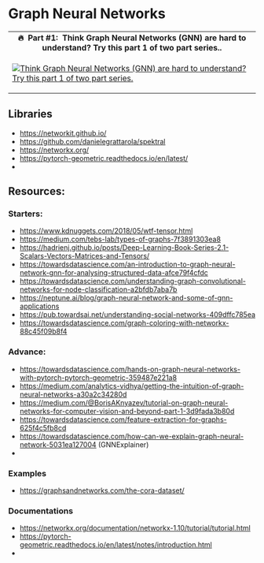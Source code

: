 # Graph Neural Networks #


<table class="table table-striped table-bordered table-vcenter">
    <tr>
        <td align="center"><b>🔥&nbsp; Part #1:&nbsp; Think Graph Neural Networks (GNN) are hard to understand? Try this part 1 of two part series..</b></td>
    </tr>
    <tr>
        <td>
            <div>
                
[![Think Graph Neural Networks (GNN) are hard to understand? Try this part 1 of two part series.](https://img.youtube.com/vi/YdGN-J322y4/0.jpg)](https://www.youtube.com/watch?v=YdGN-J322y4)

  </tr>
</table>



## Libraries ###
- https://networkit.github.io/
- https://github.com/danielegrattarola/spektral
- https://networkx.org/
- https://pytorch-geometric.readthedocs.io/en/latest/
- 



## Resources: ##

### Starters: ###
- https://www.kdnuggets.com/2018/05/wtf-tensor.html
- https://medium.com/tebs-lab/types-of-graphs-7f3891303ea8
- https://hadrienj.github.io/posts/Deep-Learning-Book-Series-2.1-Scalars-Vectors-Matrices-and-Tensors/
- https://towardsdatascience.com/an-introduction-to-graph-neural-network-gnn-for-analysing-structured-data-afce79f4cfdc
- https://towardsdatascience.com/understanding-graph-convolutional-networks-for-node-classification-a2bfdb7aba7b
- https://neptune.ai/blog/graph-neural-network-and-some-of-gnn-applications
- https://pub.towardsai.net/understanding-social-networks-409dffc785ea
- https://towardsdatascience.com/graph-coloring-with-networkx-88c45f09b8f4

### Advance: ###
- https://towardsdatascience.com/hands-on-graph-neural-networks-with-pytorch-pytorch-geometric-359487e221a8
- https://medium.com/analytics-vidhya/getting-the-intuition-of-graph-neural-networks-a30a2c34280d
- https://medium.com/@BorisAKnyazev/tutorial-on-graph-neural-networks-for-computer-vision-and-beyond-part-1-3d9fada3b80d
- https://towardsdatascience.com/feature-extraction-for-graphs-625f4c5fb8cd
- https://towardsdatascience.com/how-can-we-explain-graph-neural-network-5031ea127004 (GNNExplainer)
- 


### Examples ###
- https://graphsandnetworks.com/the-cora-dataset/


### Documentations ###
- https://networkx.org/documentation/networkx-1.10/tutorial/tutorial.html
- https://pytorch-geometric.readthedocs.io/en/latest/notes/introduction.html
- 
